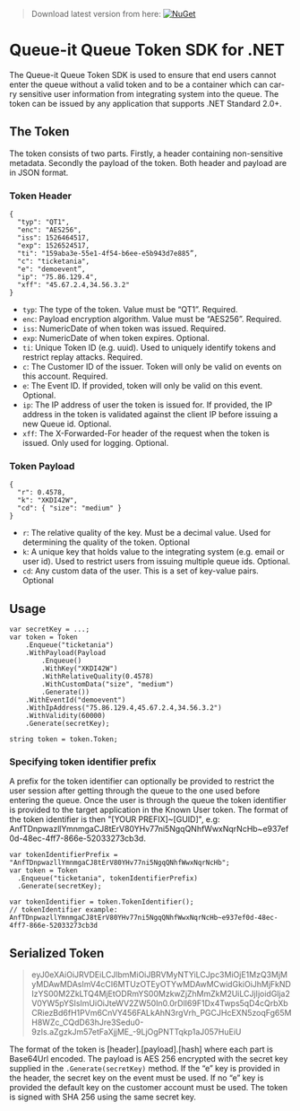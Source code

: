 >Download latest version from here: [![NuGet](https://img.shields.io/nuget/v/QueueIT.QueueToken.svg)](https://www.nuget.org/packages/QueueIT.QueueToken/)
# Queue-it Queue Token SDK for .NET
The Queue-it Queue Token SDK is used to ensure that end users cannot enter the queue without a valid token and to be a container which can car-ry sensitive user information from integrating system into the queue. The token can be issued by any application that supports .NET Standard 2.0+.
## The Token
The token consists of two parts. Firstly, a header containing non-sensitive metadata. Secondly the payload of the token. Both header and payload are in JSON format.
### Token Header
```
{ 
  "typ": "QT1",
  "enc": "AES256",
  "iss": 1526464517,
  "exp": 1526524517,
  "ti": "159aba3e-55e1-4f54-b6ee-e5b943d7e885”,
  "c": "ticketania", 
  "e": "demoevent”,
  "ip": "75.86.129.4",
  "xff": "45.67.2.4,34.56.3.2"
}
```
- `typ`: The type of the token. Value must be “QT1”. Required.
- `enc`: Payload encryption algorithm. Value must be “AES256”. Required.
- `iss`: NumericDate of when token was issued. Required.
- `exp`: NumericDate of when token expires. Optional.
- `ti`: Unique Token ID (e.g. uuid). Used to uniquely identify tokens and restrict replay attacks. Required.
- `c`: The Customer ID of the issuer. Token will only be valid on events on this account. Required.
- `e`: The Event ID. If provided, token will only be valid on this event. Optional.
- `ip`: The IP address of user the token is issued for. If provided, the IP address in the token is validated against the client IP before issuing a new Queue id. Optional.
- `xff`: The X-Forwarded-For header of the request when the token is issued. Only used for logging. Optional.

### Token Payload
```
{ 
  "r": 0.4578,
  "k": "XKDI42W",
  "cd": { "size": "medium" }
}
```
- `r`: The relative quality of the key. Must be a decimal value. Used for determining the quality of the token. Optional
- `k`: A unique key that holds value to the integrating system (e.g. email or user id). Used to restrict users from issuing multiple queue ids. Optional.
- `cd`: Any custom data of the user. This is a set of key-value pairs. Optional

## Usage
```
var secretKey = ...;
var token = Token
    .Enqueue("ticketania")
    .WithPayload(Payload
		.Enqueue()
		.WithKey("XKDI42W")
		.WithRelativeQuality(0.4578)
		.WithCustomData("size", "medium")
		.Generate())
    .WithEventId("demoevent")
	.WithIpAddress("75.86.129.4,45.67.2.4,34.56.3.2")
    .WithValidity(60000)
    .Generate(secretKey);

string token = token.Token;
```

### Specifying token identifier prefix
A prefix for the token identifier can optionally be provided to restrict the user session after getting through the queue to the one used before entering the queue. Once the user is through the queue the token identifier is provided to the target application in the Known User token. The format of the token identifier is then "[YOUR PREFIX]\~[GUID]", e.g: AnfTDnpwazllYmnmgaCJ8tErV80YHv77ni5NgqQNhfWwxNqrNcHb\~e937ef0d-48ec-4ff7-866e-52033273cb3d.
```
var tokenIdentifierPrefix = "AnfTDnpwazllYmnmgaCJ8tErV80YHv77ni5NgqQNhfWwxNqrNcHb";
var token = Token
  .Enqueue("ticketania", tokenIdentifierPrefix)
  .Generate(secretKey);

var tokenIdentifier = token.TokenIdentifier();
// tokenIdentifier example: AnfTDnpwazllYmnmgaCJ8tErV80YHv77ni5NgqQNhfWwxNqrNcHb~e937ef0d-48ec-4ff7-866e-52033273cb3d
```

## Serialized Token
> eyJ0eXAiOiJRVDEiLCJlbmMiOiJBRVMyNTYiLCJpc3MiOjE1MzQ3MjMyMDAwMDAsImV4cCI6MTUzOTEyOTYwMDAwMCwidGkiOiJhMjFkNDIzYS00M2ZkLTQ4MjEtODRmYS00MzkwZjZhMmZkM2UiLCJjIjoidGlja2V0YW5pYSIsImUiOiJteWV2ZW50In0.0rDlI69F1Dx4Twps5qD4cQrbXbCRiezBd6fH1PVm6CnVY456FALkAhN3rgVrh_PGCJHcEXN5zoqFg65MH8WZc_CQdD63hJre3Sedu0-9zIs.aZgzkJm57etFaXjjME_-9LjOgPNTTqkp1aJ057HuEiU

The format of the token is [header].[payload].[hash] where each part is Base64Url encoded. The payload is AES 256 encrypted with the secret key supplied in the `.Generate(secretKey)` method. If the “e” key is provided in the header, the secret key on the event must be used. If no “e” key is provided the default key on the customer account must be used.
The token is signed with SHA 256 using the same secret key.
